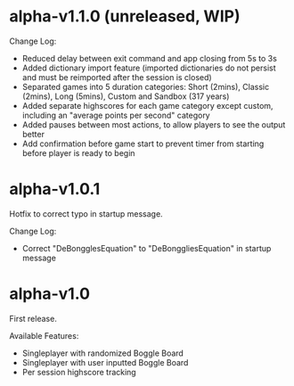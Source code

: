 # alpha-v1.1.0 (unreleased, WIP)

Change Log:
- Reduced delay between exit command and app closing from 5s to 3s
- Added dictionary import feature (imported dictionaries do not persist and must be reimported after the session is closed)
- Separated games into 5 duration categories: Short (2mins), Classic (2mins), Long (5mins), Custom and Sandbox (317 years)
- Added separate highscores for each game category except custom, including an "average points per second" category
- Added pauses between most actions, to allow players to see the output better
- Add confirmation before game start to prevent timer from starting before player is ready to begin

# alpha-v1.0.1
Hotfix to correct typo in startup message.

Change Log:
- Correct "DeBongglesEquation" to "DeBonggliesEquation" in startup message

# alpha-v1.0
First release.

Available Features:
- Singleplayer with randomized Boggle Board
- Singleplayer with user inputted Boggle Board
- Per session highscore tracking
